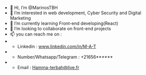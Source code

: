 - 👋 Hi, I’m @MarinosTBH
- 👀 I’m interested in web development, Cyber Security and Digital Marketing 
- 🌱 I’m currently learning Front-end developing(React)
- 💞️ I’m looking to collaborate on front-end projects
- 📫 you can reach me on : 
- + Linkedin : www.linkedin.com/in/M-A-T
- + Number/Whatsapp/Telegram : +21656******
- + Email : Hamma-terbah@live.fr

<!---
MarinosTBH/MarinosTBH is a ✨ special ✨ repository because its `README.md` (this file) appears on your GitHub profile.
You can click the Preview link to take a look at your changes.
--->
